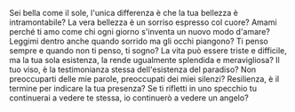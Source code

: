 Sei bella come il sole, l'unica differenza è che la tua bellezza è intramontabile? 
La vera bellezza è un sorriso espresso col cuore? 
Amami perché ti amo come chi ogni giorno s'inventa un nuovo modo d'amare? 
Leggimi dentro anche quando sorrido ma gli occhi piangono?
Ti penso sempre e quando non ti penso, ti sogno? 
La vita può essere triste e difficile, ma la tua sola esistenza, la rende ugualmente splendida e meravigliosa? 
Il tuo viso, è la testimonianza stessa dell'esistenza del paradiso? 
Non preoccuparti delle mie parole, preoccupati dei miei silenzi?
Resilienza, è il termine per indicare la tua presenza? 
Se ti rifletti in uno specchio tu continuerai a vedere te stessa, io continuerò a vedere un angelo?
